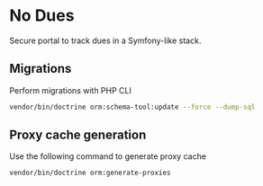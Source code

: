 # No Dues

Secure portal to track dues in a Symfony-like stack.

## Migrations
Perform migrations with PHP CLI
```bash
vendor/bin/doctrine orm:schema-tool:update --force --dump-sql
```

## Proxy cache generation
Use the following command to generate proxy cache
```
vendor/bin/doctrine orm:generate-proxies
```
